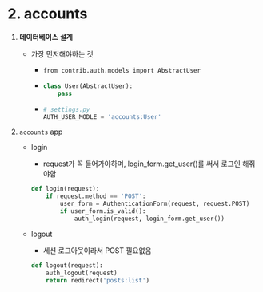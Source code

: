 # 2. accounts

1. **데이터베이스 설계**

   * 가장 먼저해야하는 것

     * `from contrib.auth.models import AbstractUser`

     * ```python
       class User(AbstractUser):
           pass
       ```

     * ```python
       # settings.py
       AUTH_USER_MODLE = 'accounts:User'
       ```


2. `accounts` app

   * login

     * request가 꼭 들어가야하며, login_form.get_user()를 써서 로그인 해줘야함

     ```python
     def login(request):
         if request.method == 'POST':
             user_form = AuthenticationForm(request, request.POST)
             if user_form.is_valid():
                 auth_login(request, login_form.get_user())
     ```

   * logout

     * 세션 로그아웃이라서 POST 필요없음

     ```python
     def logout(request):
         auth_logout(request)
         return redirect('posts:list')
     ```


